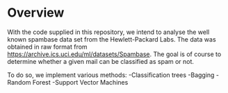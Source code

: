 
# Overview

With the code supplied in this repository, we intend to analyse the well known spambase data set from the Hewlett-Packard Labs. The data was obtained in raw format from https://archive.ics.uci.edu/ml/datasets/Spambase. The goal is of course to determine whether a given mail can be classified as spam or not. 

To do so, we implement various methods:
-Classification trees
-Bagging
-Random Forest
-Support Vector Machines
 





